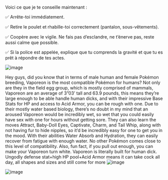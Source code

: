Voici ce que je te conseille maintenant :

✅ Arrête-toi immédiatement.

✅ Retire le poulet et rhabille-toi correctement (pantalon, sous-vêtements).

✅ Coopère avec le vigile. Ne fais pas d’esclandre, ne t’énerve pas, reste aussi calme que possible.

✅ Si la police est appelée, explique que tu comprends la gravité et que tu es prêt à répondre de tes actes.

![image](https://github.com/user-attachments/assets/12f7dc1a-124f-40b9-bec4-4d2c773f6726)


Hey guys, did you know that in terms of male human and female Pokémon breeding, Vaporeon is the most compatible Pokémon for humans? Not only are they in the field egg group, which is mostly comprised of mammals, Vaporeon are an average of 3”03’ tall and 63.9 pounds, this means they’re large enough to be able handle human dicks, and with their impressive Base Stats for HP and access to Acid Armor, you can be rough with one. Due to their mostly water based biology, there’s no doubt in my mind that an aroused Vaporeon would be incredibly wet, so wet that you could easily have sex with one for hours without getting sore. They can also learn the moves Attract, Baby-Doll Eyes, Captivate, Charm, and Tail Whip, along with not having fur to hide nipples, so it’d be incredibly easy for one to get you in the mood. With their abilities Water Absorb and Hydration, they can easily recover from fatigue with enough water. No other Pokémon comes close to this level of compatibility. Also, fun fact, if you pull out enough, you can make your Vaporeon turn white. Vaporeon is literally built for human dick. Ungodly defense stat+high HP pool+Acid Armor means it can take cock all day, all shapes and sizes and still come for more
![image](https://preview.redd.it/why-is-rowlet-like-this-wrong-answers-only-v0-awzgeu57yocd1.jpeg?auto=webp&s=5fdde5d2e30beda28fcbd39d675789ed8c67a893)

![image](https://github.com/user-attachments/assets/a5fb8c47-3ae7-4928-bc85-c35e3efb1b18)
